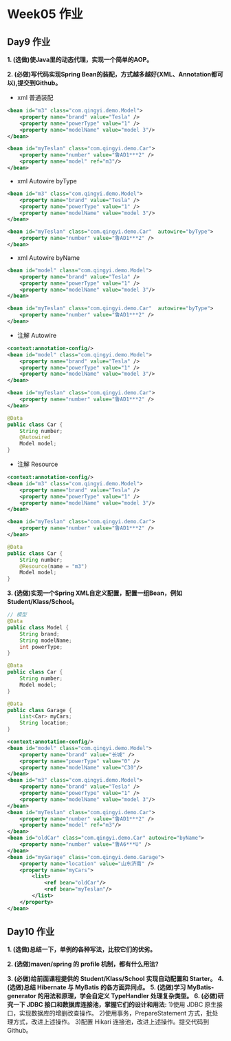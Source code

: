 # Week05 作业
## Day9 作业
**1. (选做)使Java里的动态代理，实现一个简单的AOP。**

**2. (必做)写代码实现Spring Bean的装配，方式越多越好(XML、Annotation都可以),提交到Github。**
- xml 普通装配
```XML
<bean id="m3" class="com.qingyi.demo.Model">
    <property name="brand" value="Tesla" />
    <property name="powerType" value="1" />
    <property name="modelName" value="model 3"/>
</bean>

<bean id="myTeslan" class="com.qingyi.demo.Car">
    <property name="number" value="鲁AD1***2" />
    <property name="model" ref="m3"/>
</bean>
```
- xml Autowire byType
```XML
<bean id="m3" class="com.qingyi.demo.Model">
    <property name="brand" value="Tesla" />
    <property name="powerType" value="1" />
    <property name="modelName" value="model 3"/>
</bean>

<bean id="myTeslan" class="com.qingyi.demo.Car"  autowire="byType">
    <property name="number" value="鲁AD1***2" />
</bean>
```

- xml Autowire byName
```XML
<bean id="model" class="com.qingyi.demo.Model">
    <property name="brand" value="Tesla" />
    <property name="powerType" value="1" />
    <property name="modelName" value="model 3"/>
</bean>

<bean id="myTeslan" class="com.qingyi.demo.Car"  autowire="byType">
    <property name="number" value="鲁AD1***2" />
</bean>
```

- 注解 Autowire
```XML
<context:annotation-config/>
<bean id="model" class="com.qingyi.demo.Model">
    <property name="brand" value="Tesla" />
    <property name="powerType" value="1" />
    <property name="modelName" value="model 3"/>
</bean>

<bean id="myTeslan" class="com.qingyi.demo.Car">
    <property name="number" value="鲁AD1***2" />
</bean>
```
```Java
@Data
public class Car {
    String number;
    @Autowired
    Model model;
}
```

- 注解 Resource
```XML
<context:annotation-config/>
<bean id="m3" class="com.qingyi.demo.Model">
    <property name="brand" value="Tesla" />
    <property name="powerType" value="1" />
    <property name="modelName" value="model 3"/>
</bean>

<bean id="myTeslan" class="com.qingyi.demo.Car">
    <property name="number" value="鲁AD1***2" />
</bean>
```
```Java
@Data
public class Car {
    String number;
    @Resource(name = "m3")
    Model model;
}
```
**3. (选做)实现一个Spring XML自定义配置，配置一组Bean，例如Student/Klass/School。**
```Java
// 模型
@Data
public class Model {
    String brand;
    String modelName;
    int powerType;
}

@Data
public class Car {
    String number;
    Model model;
}

@Data
public class Garage {
    List<Car> myCars;
    String location;
}
```
```XML
<context:annotation-config/>
<bean id="model" class="com.qingyi.demo.Model">
    <property name="brand" value="长城" />
    <property name="powerType" value="0" />
    <property name="modelName" value="C30"/>
</bean>
<bean id="m3" class="com.qingyi.demo.Model">
    <property name="brand" value="Tesla" />
    <property name="powerType" value="1" />
    <property name="modelName" value="model 3"/>
</bean>
<bean id="myTeslan" class="com.qingyi.demo.Car">
    <property name="number" value="鲁AD1***2" />
    <property name="model" ref="m3"/>
</bean>
<bean id="oldCar" class="com.qingyi.demo.Car" autowire="byName">
    <property name="number" value="鲁A6***U" />
</bean>
<bean id="myGarage" class="com.qingyi.demo.Garage">
    <property name="location" value="山东济南" />
    <property name="myCars">
        <list>
            <ref bean="oldCar"/>
            <ref bean="myTeslan"/>
        </list>
    </property>
</bean>

```

## Day10 作业
**1. (选做)总结一下，单例的各种写法，比较它们的优劣。**

**2. (选做)maven/spring 的 profile 机制，都有什么用法?**

**3. (必做)给前面课程提供的 Student/Klass/School 实现自动配置和 Starter。**
**4. (选做)总结 Hibernate 与 MyBatis 的各方面异同点。**
**5. (选做)学习 MyBatis-generator 的用法和原理，学会自定义 TypeHandler 处理复杂类型。**
**6. (必做)研究一下 JDBC 接口和数据库连接池，掌握它们的设计和用法:**
1)使用 JDBC 原生接口，实现数据库的增删改查操作。 
2)使用事务，PrepareStatement 方式，批处理方式，改进上述操作。 
3)配置 Hikari 连接池，改进上述操作。提交代码到 Github。